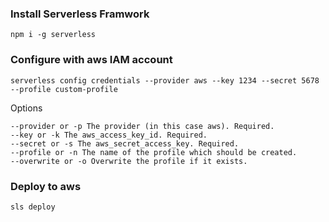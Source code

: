 

### Install Serverless Framwork
```
npm i -g serverless
```

### Configure with aws IAM account
```
serverless config credentials --provider aws --key 1234 --secret 5678 --profile custom-profile
```
Options

    --provider or -p The provider (in this case aws). Required.
    --key or -k The aws_access_key_id. Required.
    --secret or -s The aws_secret_access_key. Required.
    --profile or -n The name of the profile which should be created.
    --overwrite or -o Overwrite the profile if it exists.

### Deploy to aws
```
sls deploy
```
